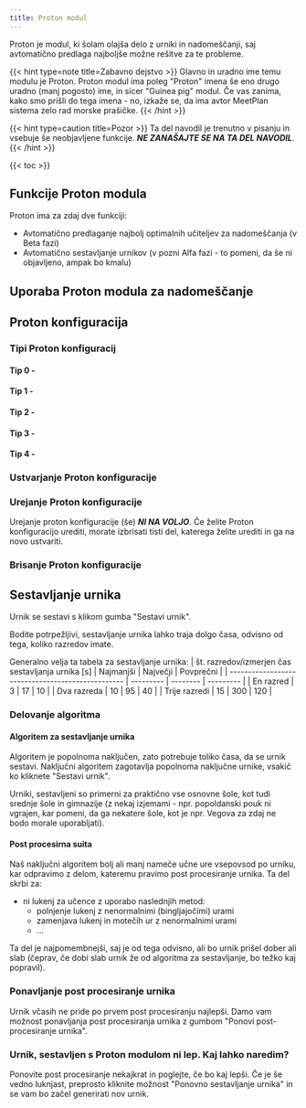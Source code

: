 ```yaml
---
title: Proton modul
---
```


Proton je modul, ki šolam olajša delo z urniki in nadomeščanji, saj avtomatično predlaga najboljše možne rešitve za te probleme.

{{< hint type=note title=Zabavno dejstvo >}}
Glavno in uradno ime temu modulu je Proton. Proton modul ima poleg "Proton" imena še eno drugo uradno (manj pogosto) ime, in sicer "Guinea pig" modul. Če vas zanima, kako smo prišli do tega imena - no, izkaže se, da ima avtor MeetPlan sistema zelo rad morske prašičke.
{{< /hint >}}

{{< hint type=caution title=Pozor >}}
Ta del navodil je trenutno v pisanju in vsebuje še neobjavljene funkcije. ***NE ZANAŠAJTE SE NA TA DEL NAVODIL***.
{{< /hint >}}

{{< toc >}}

## Funkcije Proton modula
Proton ima za zdaj dve funkciji:
- Avtomatično predlaganje najbolj optimalnih učiteljev za nadomeščanja (v Beta fazi)
- Avtomatično sestavljanje urnikov (v pozni Alfa fazi - to pomeni, da še ni objavljeno, ampak bo kmalu)

## Uporaba Proton modula za nadomeščanje


## Proton konfiguracija
### Tipi Proton konfiguracij
#### Tip 0 - 
#### Tip 1 - 
#### Tip 2 - 
#### Tip 3 - 
#### Tip 4 - 

### Ustvarjanje Proton konfiguracije

### Urejanje Proton konfiguracije
Urejanje proton konfiguracije (še) ***NI NA VOLJO***. Če želite Proton konfiguracijo urediti, morate izbrisati tisti del, katerega želite urediti in ga na novo ustvariti.

### Brisanje Proton konfiguracije




## Sestavljanje urnika
Urnik se sestavi s klikom gumba "Sestavi urnik".

Bodite potrpežljivi, sestavljanje urnika lahko traja dolgo časa, odvisno od tega, koliko razredov imate.

Generalno velja ta tabela za sestavljanje urnika:
| št. razredov/izmerjen čas sestavljanja urnika [s] | Najmanjši | Največji | Povprečni |
| ------------------------------------------------- | --------- | -------- | --------- |
| En razred                                         | 3         | 17       | 10        |
| Dva razreda                                       | 10        | 95       | 40        |
| Trije razredi                                     | 15        | 300      | 120       |

### Delovanje algoritma
#### Algoritem za sestavljanje urnika
Algoritem je popolnoma naključen, zato potrebuje toliko časa, da se urnik sestavi. Naključni algoritem zagotavlja popolnoma naključne urnike, vsakič ko kliknete "Sestavi urnik".

Urniki, sestavljeni so primerni za praktično vse osnovne šole, kot tudi srednje šole in gimnazije (z nekaj izjemami - npr. popoldanski pouk ni vgrajen, kar pomeni, da ga nekatere šole, kot je npr. Vegova za zdaj ne bodo morale uporabljati).

#### Post procesirna suita
Naš naključni algoritem bolj ali manj nameče učne ure vsepovsod po urniku, kar odpravimo z delom, kateremu pravimo post procesiranje urnika. Ta del skrbi za:
- ni lukenj za učence z uporabo naslednjih metod:
    - polnjenje lukenj z nenormalnimi (bingljajočimi) urami
    - zamenjava lukenj in motečih ur z nenormalnimi urami
    - ...

Ta del je najpomembnejši, saj je od tega odvisno, ali bo urnik prišel dober ali slab (čeprav, če dobi slab urnik že od algoritma za sestavljanje, bo težko kaj popravil).

### Ponavljanje post procesiranje urnika
Urnik včasih ne pride po prvem post procesiranju najlepši. Damo vam možnost ponavljanja post procesiranja urnika z gumbom "Ponovi post-procesiranje urnika".

### Urnik, sestavljen s Proton modulom ni lep. Kaj lahko naredim?
Ponovite post procesiranje nekajkrat in poglejte, če bo kaj lepši. Če je še vedno luknjast, preprosto kliknite možnost "Ponovno sestavljanje urnika" in se vam bo začel generirati nov urnik.
